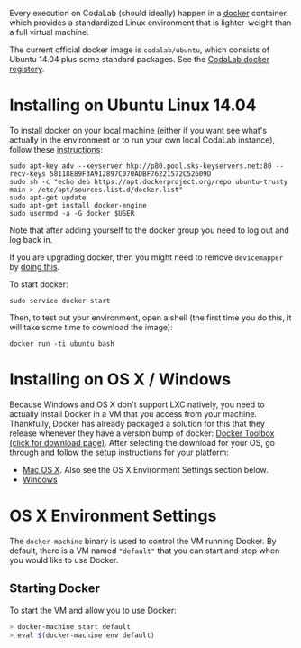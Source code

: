 Every execution on CodaLab (should ideally) happen in a
[docker](https://www.docker.com/) container, which provides a standardized
Linux environment that is lighter-weight than a full virtual machine.

The current official docker image is `codalab/ubuntu`, which consists of
Ubuntu 14.04 plus some standard packages.  See the [CodaLab docker
registery](https://registry.hub.docker.com/u/codalab/ubuntu/).

# Installing on Ubuntu Linux 14.04

To install docker on your local machine (either if you want see what's actually
in the environment or to run your own local CodaLab instance), follow these
[instructions](https://docs.docker.com/engine/installation/ubuntulinux/):

    sudo apt-key adv --keyserver hkp://p80.pool.sks-keyservers.net:80 --recv-keys 58118E89F3A912897C070ADBF76221572C52609D
    sudo sh -c "echo deb https://apt.dockerproject.org/repo ubuntu-trusty main > /etc/apt/sources.list.d/docker.list"
    sudo apt-get update
    sudo apt-get install docker-engine
    sudo usermod -a -G docker $USER

Note that after adding yourself to the docker group you need to log out and log back in.

If you are upgrading docker, then you might need to remove `devicemapper` by [doing this](https://github.com/docker/docker/issues/14088).

To start docker:

    sudo service docker start

Then, to test out your environment, open a shell (the first time you do this,
it will take some time to download the image):

    docker run -ti ubuntu bash

# Installing on OS X / Windows

Because Windows and OS X don't support LXC natively, you need to actually install Docker in a VM that you access from your machine. Thankfully, Docker has already packaged a solution for this that they release whenever they have a version bump of docker: [Docker Toolbox (click for download page)](https://www.docker.com/docker-toolbox). After selecting the download for your OS, go through and follow the setup instructions for your platform:

* [Mac OS X](https://docs.docker.com/mac/). Also see the OS X Environment Settings section below.
* [Windows](https://docs.docker.com/windows/)

# OS X Environment Settings
The `docker-machine` binary is used to control the VM running Docker. By default, there is a VM named `"default"` that you can start and stop when you would like to use Docker.

## Starting Docker

To start the VM and allow you to use Docker:

```bash
> docker-machine start default
> eval $(docker-machine env default)
```